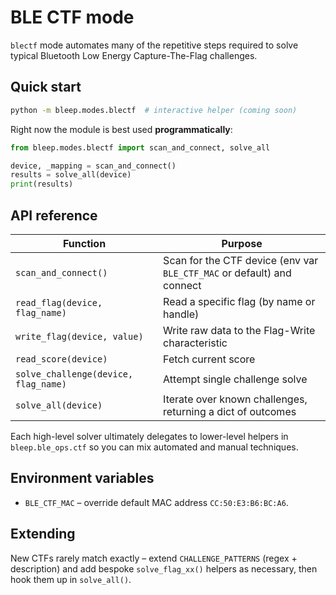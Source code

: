# BLE CTF mode

`blectf` mode automates many of the repetitive steps required to solve typical Bluetooth Low Energy Capture-The-Flag challenges.

## Quick start

```bash
python -m bleep.modes.blectf  # interactive helper (coming soon)
```

Right now the module is best used **programmatically**:

```python
from bleep.modes.blectf import scan_and_connect, solve_all

device, _mapping = scan_and_connect()
results = solve_all(device)
print(results)
```

## API reference

| Function | Purpose |
|----------|---------|
| `scan_and_connect()` | Scan for the CTF device (env var `BLE_CTF_MAC` or default) and connect |
| `read_flag(device, flag_name)` | Read a specific flag (by name or handle) |
| `write_flag(device, value)` | Write raw data to the Flag-Write characteristic |
| `read_score(device)` | Fetch current score |
| `solve_challenge(device, flag_name)` | Attempt single challenge solve |
| `solve_all(device)` | Iterate over known challenges, returning a dict of outcomes |

Each high-level solver ultimately delegates to lower-level helpers in `bleep.ble_ops.ctf` so you can mix automated and manual techniques.

## Environment variables

- `BLE_CTF_MAC` – override default MAC address `CC:50:E3:B6:BC:A6`.

## Extending

New CTFs rarely match exactly – extend `CHALLENGE_PATTERNS` (regex + description) and add bespoke `solve_flag_xx()` helpers as necessary, then hook them up in `solve_all()`. 